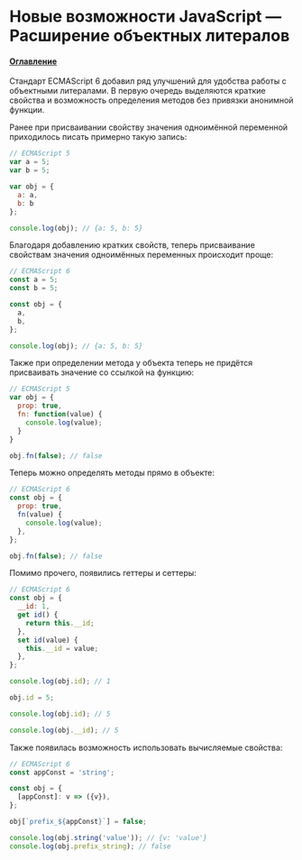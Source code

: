 # Новые возможности JavaScript — Расширение объектных литералов

#### [Оглавление](../../README.md)

Стандарт ECMAScript 6 добавил ряд улучшений для удобства работы с объектными
литералами. В первую очередь выделяются краткие свойства и возможность определения
методов без привязки анонимной функции.

Ранее при присваивании свойству значения одноимённой переменной приходилось писать
примерно такую запись:

```javascript
// ECMAScript 5
var a = 5;
var b = 5;

var obj = {
  a: a,
  b: b
};

console.log(obj); // {a: 5, b: 5}
```

Благодаря добавлению кратких свойств, теперь присваивание свойствам значения
одноимённых переменных происходит проще:

```javascript
// ECMAScript 6
const a = 5;
const b = 5;

const obj = {
  a,
  b,
};

console.log(obj); // {a: 5, b: 5}
```

Также при определении метода у объекта теперь не придётся присваивать значение со
ссылкой на функцию:

```javascript
// ECMAScript 5
var obj = {
  prop: true,
  fn: function(value) {
    console.log(value);
  }
}

obj.fn(false); // false
```

Теперь можно определять методы прямо в объекте:

```javascript
// ECMAScript 6
const obj = {
  prop: true,
  fn(value) {
    console.log(value);
  },
};

obj.fn(false); // false
```

Помимо прочего, появились геттеры и сеттеры:

```javascript
// ECMAScript 6
const obj = {
  __id: 1,
  get id() {
    return this.__id;
  },
  set id(value) {
    this.__id = value;
  },
};

console.log(obj.id); // 1

obj.id = 5;

console.log(obj.id); // 5

console.log(obj.__id); // 5
```

Также появилась возможность использовать вычисляемые свойства:

```javascript
// ECMAScript 6
const appConst = 'string';

const obj = {
  [appConst]: v => ({v}),
};

obj[`prefix_${appConst}`] = false;

console.log(obj.string('value')); // {v: 'value'}
console.log(obj.prefix_string); // false
```
